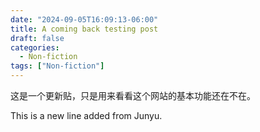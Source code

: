```yaml
---
date: "2024-09-05T16:09:13-06:00"
title: A coming back testing post
draft: false
categories:
  - Non-fiction
tags: ["Non-fiction"]
---
```

这是一个更新贴，只是用来看看这个网站的基本功能还在不在。

This is a new line added from Junyu.
